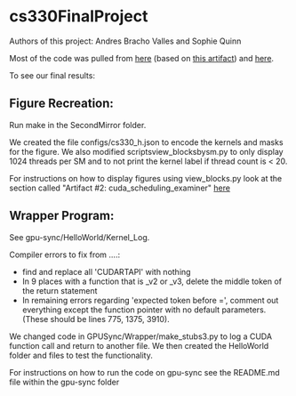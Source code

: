 # cs330FinalProject

Authors of this project: Andres Bracho Valles and Sophie Quinn

Most of the code was pulled from [here](https://github.com/JoshuaJB/cuda_scheduling_examiner_mirror) (based on [this artifact](https://www.cs.unc.edu/~jbakita/rtas23-ae/)) and [here](https://github.com/vancemiller/gpu-sync/tree/master).

To see our final results:

## Figure Recreation:

Run make in the SecondMirror folder. 

We created the file configs/cs330_h.json to encode the kernels and masks for the figure. 
We also modified scriptsview_blocksbysm.py to only display 1024 threads per SM and to not print the kernel label if thread count is < 20.

For instructions on how to display figures using view_blocks.py look at the section called "Artifact #2: cuda_scheduling_examiner" [here](https://www.cs.unc.edu/~jbakita/rtas23-ae/)

## Wrapper Program:

See gpu-sync/HelloWorld/Kernel_Log.

Compiler errors to fix from ....:
- find and replace all 'CUDARTAPI' with nothing
- In 9 places with a function that is _v2 or _v3, delete the middle token of the return statement
- In remaining errors regarding 'expected token before =', comment out everything except the function pointer with no default parameters.
(These should be lines 775, 1375, 3910).

We changed code in GPUSync/Wrapper/make_stubs3.py to log a CUDA function call and return to another file.
We then created the HelloWorld folder and files to test the functionality. 

For instructions on how to run the code on gpu-sync see the README.md file within the gpu-sync folder
